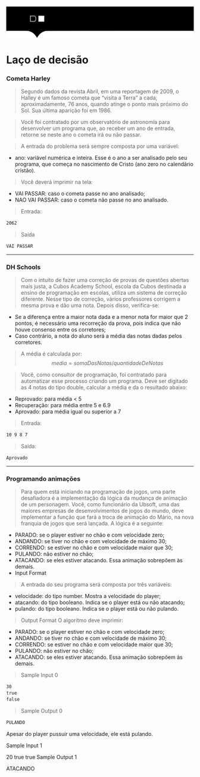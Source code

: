 ![](./digital-house-header.png)

# Laço de decisão

### Cometa Harley

> Segundo dados da revista Abril, em uma reportagem de 2009, o Halley é um famoso cometa que “visita a Terra” a cada, aproximadamente, 76 anos, quando atinge o ponto mais próximo do Sol. Sua última aparição foi em 1986.

> Você foi contratado por um observatório de astronomia para desenvolver um programa que, ao receber um ano de entrada, retorne se neste ano o cometa irá ou não passar.

> A entrada do problema será sempre composta por uma variável:

- ano: variável numérica e inteira. Esse é o ano a ser analisado pelo seu programa, que começa no nascimento de Cristo (ano zero no calendário cristão).

> Você deverá imprimir na tela:

- VAI PASSAR: caso o cometa passe no ano analisado;
- NAO VAI PASSAR: caso o cometa não passe no ano analisado.

> Entrada: 
````cmd
2062
````

> Saída
````cmd
VAI PASSAR
````
_________________________________________

### DH Schools

> Com o intuito de fazer uma correção de provas de questões abertas mais justa, a Cubos Academy School, escola da Cubos destinada a ensino de programação em escolas, utiliza um sistema de correção diferente. Nesse tipo de correção, vários professores corrigem a mesma prova e dão uma nota. Depois disso, verifica-se:

- Se a diferença entre a maior nota dada e a menor nota for maior que 2 pontos, é necessário uma recorreção da prova, pois indica que não houve consenso entre os corretores;
- Caso contrário, a nota do aluno será a média das notas dadas pelos corretores.
> A média é calculada por: $$ media  = somaDasNotas / quantidadeDeNotas $$

> Você, como consultor de programação, foi contratado para automatizar esse processo criando um programa. Deve ser digitado as 4 notas do tipo double, calcular a média e da o resultado abaixo:

- Reprovado: para média < 5
- Recuperação: para média entre 5 e 6.9
- Aprovado: para média igual ou superior a 7

> Entrada: 
````cmd
10 9 8 7
````

> Saída: 
````cmd
Aprovado
````

________________________________
### Programando animações

> Para quem está iniciando na programação de jogos, uma parte desafiadora é a implementação da lógica da mudança de animação de um personagem. Você, como funcionário da Ubsoft, uma das maiores empresas de desenvolvimentos de jogos do mundo, deve implementar a função que fará a troca de animação do Mário, na nova franquia de jogos que será lançada. A lógica é a seguinte:

- PARADO: se o player estiver no chão e com velocidade zero;
- ANDANDO: se tiver no chão e com velocidade de máximo 30;
- CORRENDO: se estiver no chão e com velocidade maior que 30;
- PULANDO: não estiver no chão;
- ATACANDO: se eles estiver atacando. Essa animação sobrepõem às demais.
- Input Format

> A entrada do seu programa será composta por três variáveis:

- velocidade: do tipo number. Mostra a velocidade do player;
- atacando: do tipo booleano. Indica se o player está ou não atacando;
- pulando: do tipo booleano. Indica se o player está ou não pulando.

> Output Format
> O algoritmo deve imprimir:
- PARADO: se o player estiver no chão e com velocidade zero;
- ANDANDO: se tiver no chão e com velocidade de máximo 30;
- CORRENDO: se estiver no chão e com velocidade maior que 30;
- PULANDO: não estiver no chão;
- ATACANDO: se eles estiver atacando. Essa animação sobrepõem às demais.

> Sample Input 0
```cmd
30
true
false
```
> Sample Output 0
```cmd
PULANDO
```


Apesar do player pussuir uma velocidade, ele está pulando.

Sample Input 1

20
true
true
Sample Output 1

ATACANDO